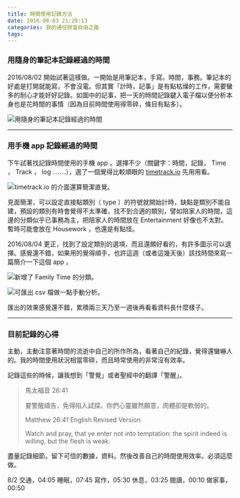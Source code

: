 ```yaml
---
title: 時間使用記錄方法
date: 2016-08-03 21:29:13
categories: 我的通往財富自由之路
tags:
---
```


### 用隨身的筆記本記錄經過的時間

 2016/08/02 開始試著這樣做。一開始是用筆記本，手寫。時間，事務。筆記本的好處是打開就能寫，不會沒電。但其實「計時，記事」是有點枯燥的工作，需要蠻多的耐心才能好好記錄。如圖中的記事，把一天的時間記錄鍵入電子檔以便分析本身也是花時間的事情（因為目前時間使用得零碎，條目有點多）。

![用隨身的筆記本記錄經過的時間
](https://c7.staticflickr.com/9/8801/28457120190_c321944f77.jpg)


---
### 用手機 app 記錄經過的時間

下午試著找記錄時間使用的手機 app 。選擇不少（關鍵字：時間，記錄， Time ， Track ， log ⋯⋯），選了一個覺得比較順眼的 [timetrack.io](http://timetrack.io/) 先用用看。

![ timetrack.io 的介面還算簡潔直覺。](https://c5.staticflickr.com/9/8133/28457148700_583ceb6c7a.jpg)

見面簡潔，可以設定直接點類別（ type ）的符號就開始計時，缺點是類別不能自建，預設的類別有時會覺得不太準確，找不到合適的類別，譬如陪家人的時間，這邊的分類似乎已事務為主，把陪家人的時間放在 Entertainment 好像也不太對。暫時可能會放在 Housework ，也還是有點怪。

2016/08/04 更正，找到了設定類別的選項，而且還頗好看的，有許多圖示可以選擇。感覺還不錯，如果用的覺得順手，也許這週（或者這幾天後）該找時間來寫一篇簡介一下這個 app 。

![新增了 Family Time 的分類。](https://c1.staticflickr.com/9/8762/28714239616_30ce355939.jpg)

![可匯出 csv 檔做一點手動分析。](https://c1.staticflickr.com/9/8065/28127355144_344117f559.jpg)

匯出的效果感覺還不錯，累積兩三天乃至一週後再看看資料長什麼樣子。

---
### 目前記錄的心得

主動，主動注意著時間的流逝中自己的所作所為，看著自己的紀錄，覺得還蠻嚇人的。我的時間使用狀況相當零碎，而且時常使用的非常沒有效率。

記錄這些的時候，讓我想到「警覺」或者聖經中的翻譯「警醒」。

> 馬太福音 26:41
>
> 要警醒禱告，免得陷入試探。你們心靈雖然願意，肉體卻是軟弱的。
>
> Matthew 26:41 English Revised Version
>
> Watch and pray, that ye enter not into temptation: the spirit indeed is willing, but the flesh is weak.

盡量記錄細節。留下可信的數據，資料。然後改善自己的時間使用效率。必須這麼做。

8/2
交通，04:05
睡眠，07:45
寫作，05:30
休息，03:25
閱讀，00:10
做家事，00:50
